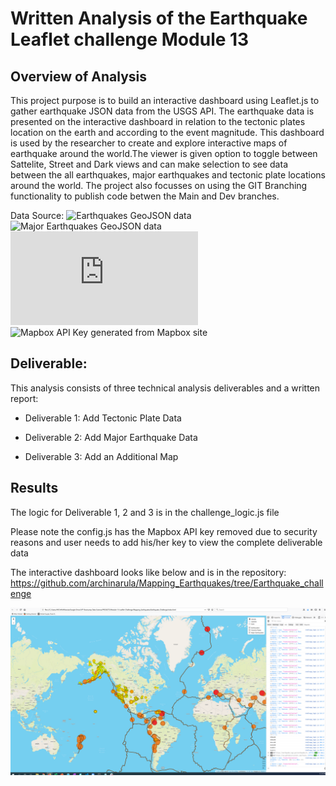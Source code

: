 # Written Analysis of the Earthquake Leaflet challenge Module 13

## Overview of Analysis
This project purpose is to build an interactive dashboard using Leaflet.js to gather earthquake JSON data from the USGS API. The earthquake data is presented on the interactive dashboard in relation to the tectonic plates location on the earth and according to the event magnitude.  This dashboard is used by the researcher to create and explore interactive maps of earthquake around the world.The viewer is given option to toggle between Sattelite, Street and Dark views and can make selection to see data between the all earthquakes, major earthquakes and tectonic plate locations around the world. The project also focusses on using the GIT Branching functionality to publish code betwen the Main and Dev branches. 

Data Source: 
![Earthquakes GeoJSON data](https://earthquake.usgs.gov/earthquakes/feed/v1.0/summary/all_week.geojson)
![Major Earthquakes GeoJSON data](https://earthquake.usgs.gov/earthquakes/feed/v1.0/summary/4.5_week.geojson)
![Tectonic Plate GeoJSON data](https://raw.githubusercontent.com/fraxen/tectonicplates/master/GeoJSON/PB2002_boundaries.json)
![Mapbox API Key generated from Mapbox site](https://mapbox.com)

## Deliverable: 
This analysis consists of three technical analysis deliverables and a written report:

- Deliverable 1: Add Tectonic Plate Data 

- Deliverable 2: Add Major Earthquake Data 

- Deliverable 3: Add an Additional Map 



## Results

The logic for Deliverable 1, 2 and 3 is in the challenge_logic.js file

Please note the config.js has the Mapbox API key removed due to security reasons and  user needs to add his/her key to view the complete deliverable data

The interactive dashboard looks like below and is in the repository: https://github.com/archinarula/Mapping_Earthquakes/tree/Earthquake_challenge

![Interactive_dashboard_withLeaflet](https://github.com/archinarula/Mapping_Earthquakes/blob/Earthquake_challenge/Interactive_Dashboard_withLeaflet.png)

